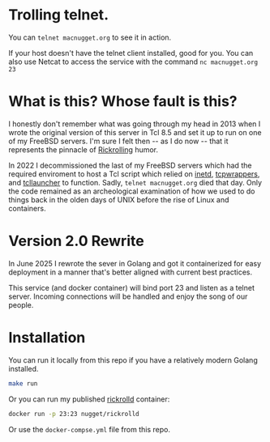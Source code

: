 # Trolling telnet.

You can `telnet macnugget.org` to see it in action.

If your host doesn't have the telnet client installed, good for you. You can also
use Netcat to access the service with the command `nc macnugget.org 23`

# What is this? Whose fault is this?

I honestly don't remember what was going through my head in 2013 when I wrote
the original version of this server in Tcl 8.5 and set it up to run on one of
my FreeBSD servers. I'm sure I felt then -- as I do now -- that it represents
the pinnacle of [Rickrolling] humor.

In 2022 I decommissioned the last of my FreeBSD servers which had the required
enviroment to host a Tcl script which relied on [inetd], [tcpwrappers], and
[tcllauncher] to function. Sadly, `telnet macnugget.org` died that day. Only
the code remained as an archeological examination of how we used to do things
back in the olden days of UNIX before the rise of Linux and containers.

# Version 2.0 Rewrite

In June 2025 I rewrote the sever in Golang and got it containerized for easy
deployment in a manner that's better aligned with current best practices.

This service (and docker container) will bind port 23 and listen as a telnet server.
Incoming connections will be handled and enjoy the song of our people.

# Installation

You can run it locally from this repo if you have a relatively modern Golang installed.

```sh
make run
```

Or you can run my published [rickrolld](https://hub.docker.com/r/nugget/rickrolld) container:

```sh
docker run -p 23:23 nugget/rickrolld
```

Or use the `docker-compse.yml` file from this repo.

[Rickrolling]: https://en.wikipedia.org/wiki/Rickrolling
[inetd]: https://man.freebsd.org/cgi/man.cgi?inetd
[tcpwrappers]: https://en.wikipedia.org/wiki/TCP_Wrappers
[tcllauncher]: https://github.com/flightaware/tcllauncher
